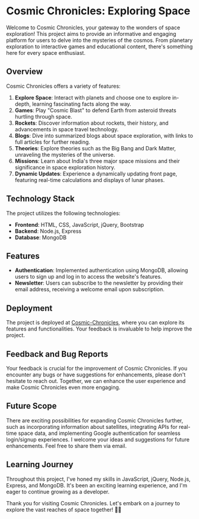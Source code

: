 # Cosmic Chronicles: Exploring Space

Welcome to Cosmic Chronicles, your gateway to the wonders of space exploration! This project aims to provide an informative and engaging platform for users to delve into the mysteries of the cosmos. From planetary exploration to interactive games and educational content, there's something here for every space enthusiast.

## Overview

Cosmic Chronicles offers a variety of features:

1. **Explore Space**: Interact with planets and choose one to explore in-depth, learning fascinating facts along the way.
2. **Games**: Play "Cosmic Blast" to defend Earth from asteroid threats hurtling through space.
3. **Rockets**: Discover information about rockets, their history, and advancements in space travel technology.
4. **Blogs**: Dive into summarized blogs about space exploration, with links to full articles for further reading.
5. **Theories**: Explore theories such as the Big Bang and Dark Matter, unraveling the mysteries of the universe.
6. **Missions**: Learn about India's three major space missions and their significance in space exploration history.
7. **Dynamic Updates**: Experience a dynamically updating front page, featuring real-time calculations and displays of lunar phases.

## Technology Stack

The project utilizes the following technologies:

- **Frontend**: HTML, CSS, JavaScript, jQuery, Bootstrap
- **Backend**: Node.js, Express
- **Database**: MongoDB

## Features

- **Authentication**: Implemented authentication using MongoDB, allowing users to sign up and log in to access the website's features.
- **Newsletter**: Users can subscribe to the newsletter by providing their email address, receiving a welcome email upon subscription.

## Deployment

The project is deployed at [Cosmic-Chronicles](https://cosmic-chronicles.onrender.com), where you can explore its features and functionalities. Your feedback is invaluable to help improve the project.

## Feedback and Bug Reports

Your feedback is crucial for the improvement of Cosmic Chronicles. If you encounter any bugs or have suggestions for enhancements, please don't hesitate to reach out. Together, we can enhance the user experience and make Cosmic Chronicles even more engaging.

## Future Scope

There are exciting possibilities for expanding Cosmic Chronicles further, such as incorporating information about satellites, integrating APIs for real-time space data, and implementing Google authentication for seamless login/signup experiences. I welcome your ideas and suggestions for future enhancements. Feel free to share them via email.

## Learning Journey

Throughout this project, I've honed my skills in JavaScript, jQuery, Node.js, Express, and MongoDB. It's been an exciting learning experience, and I'm eager to continue growing as a developer.

Thank you for visiting Cosmic Chronicles. Let's embark on a journey to explore the vast reaches of space together! 🚀✨
